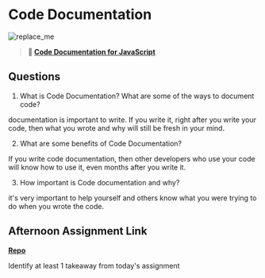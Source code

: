# Code Documentation

![replace_me](https://codeworks.blob.core.windows.net/public/assets/img/illustrations/placeholder.svg)

> **📖 [Code Documentation for JavaScript](https://codeworksacademy.com/fs-student-guide/resources/wk7/02-JSDocs)**

## Questions

1. What is Code Documentation? What are some of the ways to document code?

documentation is important to write. If you write it, right after you write your code, then what you wrote and why will still be fresh in your mind.

2. What are some benefits of Code Documentation?

If you write code documentation, then other developers who use your code will know how to use it, even months after you write it.

3. How important is Code documentation and why?

it's very important to help yourself and others know what you were trying to do when you wrote the code.

## Afternoon Assignment Link

**[Repo](https://github.com/zachrasmussen/checkpoint6)**

Identify at least 1 takeaway from today's assignment
